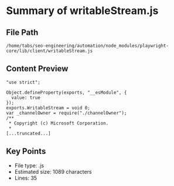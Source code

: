 # Summary of writableStream.js
  
## File Path
`/home/tabs/seo-engineering/automation/node_modules/playwright-core/lib/client/writableStream.js`

## Content Preview
```
"use strict";

Object.defineProperty(exports, "__esModule", {
  value: true
});
exports.WritableStream = void 0;
var _channelOwner = require("./channelOwner");
/**
 * Copyright (c) Microsoft Corporation.
 *
[...truncated...]
```

## Key Points
- File type: .js
- Estimated size: 1089 characters
- Lines: 35
